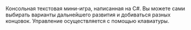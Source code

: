 Консольная текстовая мини-игра, написанная на C#. Вы можете сами выбирать варианты дальнейшего развития и добиваться разных концовок. Управление осуществляется с помощью клавиатуры.
